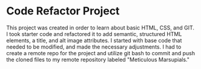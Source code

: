 # Code Refactor Project
This project was created in order to learn about basic HTML, CSS, and GIT. I took starter code and refactored it to add semantic, structured HTML elements, a title, and alt image attributes. I started with base code that needed to be modified, and made the necessary adjustments. I had to create a remote repo for the project and utilize git bash to commit and push the cloned files to my remote repository labeled "Meticulous Marsupials." 